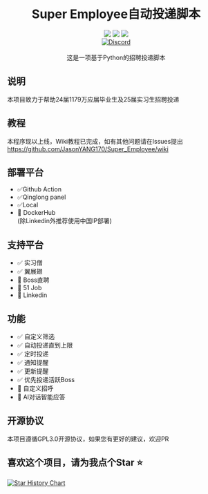 <div align="center">
    <h1>Super Employee自动投递脚本</h1>
    <img src="https://img.shields.io/github/license/JasonYANG170/IM_THE_BOSS?label=License&style=for-the-badge">
    <img src="https://img.shields.io/github/commit-activity/w/JasonYANG170/IM_THE_BOSS?style=for-the-badge">
<img src="https://img.shields.io/github/languages/count/JasonYANG170/IM_THE_BOSS?&style=for-the-badge">
	<br>
    	<a href="https://discord.com/invite/az3ceRmgVe"><img alt="Discord" src="https://img.shields.io/discord/978108215499816980?style=social&logo=discord&label=echosec"></a>
  <br>



<br>
这是一项基于Python的招聘投递脚本

<br>

</div>

## 说明
本项目致力于帮助24届1179万应届毕业生及25届实习生招聘投递  

## 教程
本程序现以上线，Wiki教程已完成，如有其他问题请在Issues提出
https://github.com/JasonYANG170/Super_Employee/wiki

## 部署平台
- ✅Github Action  
- ✅Qinglong panel
- ✅Local
- 🚧 DockerHub  
(除Linkedin外推荐使用中国IP部署)
## 支持平台
- ✅ 实习僧  
- ✅ 翼展翅  
- 🚧 Boss直聘  
- 🚧 51 Job
- 🚧 Linkedin
## 功能
- ✅ 自定义筛选 
- ✅ 自动投递直到上限
- ✅ 定时投递
- ✅ 通知提醒
- ✅ 更新提醒
- ✅ 优先投递活跃Boss 
- 🚧 自定义招呼 
- 🚧 AI对话智能应答  

## 开源协议
本项目遵循GPL3.0开源协议，如果您有更好的建议，欢迎PR

## 喜欢这个项目，请为我点个Star ⭐ 

[![Star History Chart](https://api.star-history.com/svg?repos=JasonYANG170/IM_THE_BOSS&type=Date)](https://star-history.com/#star-history/star-history&Date)

